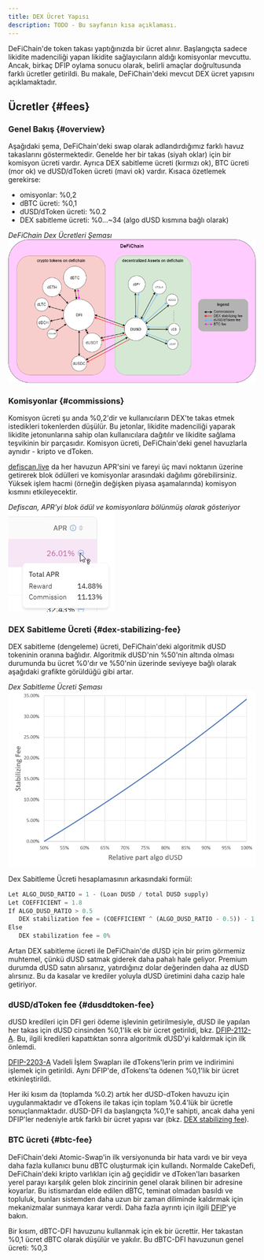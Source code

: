 ```yaml
---
title: DEX Ücret Yapısı
description: TODO - Bu sayfanın kısa açıklaması.
---
```


DeFiChain'de token takası yaptığınızda bir ücret alınır. Başlangıçta sadece likidite madenciliği yapan likidite sağlayıcıların aldığı komisyonlar mevcuttu. Ancak, birkaç DFIP oylama sonucu olarak, belirli amaçlar doğrultusunda farklı ücretler getirildi. Bu makale, DeFiChain'deki mevcut DEX ücret yapısını açıklamaktadır.

## Ücretler {#fees}

### Genel Bakış {#overview}

Aşağıdaki şema, DeFiChain'deki swap olarak adlandırdığımız farklı havuz takaslarını göstermektedir. Genelde her bir takas (siyah oklar) için bir komisyon ücreti vardır. Ayrıca DEX sabitleme ücreti (kırmızı ok), BTC ücreti (mor ok) ve dUSD/dToken ücreti (mavi ok) vardır. Kısaca özetlemek gerekirse:

- omisyonlar: %0,2
- dBTC ücreti: %0,1
- dUSD/dToken ücreti: %0.2
- DEX sabitleme ücreti: %0...~34 (algo dUSD kısmına bağlı olarak)

*DeFiChain Dex Ücretleri Şeması*  
![DeFiChain Dex Ücretleri Şeması](./../media/dexfeestructure_TR_DefiChainDEXFees.png)

### Komisyonlar {#commissions}

Komisyon ücreti şu anda %0,2'dir ve kullanıcıların DEX'te takas etmek istedikleri tokenlerden düşülür. Bu jetonlar, likidite madenciliği yaparak likidite jetonunlarına sahip olan kullanıcılara dağıtılır ve likidite sağlama teşvikinin bir parçasıdır. Komisyon ücreti, DeFiChain'deki genel havuzlarla aynıdır - kripto ve dToken.

[defiscan.live](https://defiscan.live/dex) da her havuzun APR'sini ve fareyi üç mavi noktanın üzerine getirerek blok ödülleri ve komisyonlar arasındaki dağılımı görebilirsiniz. Yüksek işlem hacmi (örneğin değişken piyasa aşamalarında) komisyon kısmını etkileyecektir.

*Defiscan, APR'yi blok ödül ve komisyonlara bölünmüş olarak gösteriyor*  
![Defiscan, APR'yi blok ödül ve komisyonlara bölünmüş olarak gösteriyor](./../media/dexfeestructure_TR_Defiscan_APR_rewardCommissions.jpg)

### DEX Sabitleme Ücreti {#dex-stabilizing-fee}

DEX sabitleme (dengeleme) ücreti, DeFiChain'deki algoritmik dUSD tokeninin oranına bağlıdır. Algoritmik dUSD'nin %50'nin altında olması durumunda bu ücret %0'dır ve %50'nin üzerinde seviyeye bağlı olarak aşağıdaki grafikte görüldüğü gibi artar.

*Dex Sabitleme Ücreti Şeması*
![Dex Sabitleme Ücreti Şeması](./../media/dexfeestructure_TR_DEX_stabilizing_fee.jpg)

Dex Sabitleme Ücreti hesaplamasının arkasındaki formül:

``` python
Let ALGO_DUSD_RATIO = 1 - (Loan DUSD / total DUSD supply)
Let COEFFICIENT = 1.8
If ALGO_DUSD_RATIO > 0.5
   DEX stabilization fee = (COEFFICIENT ^ (ALGO_DUSD_RATIO - 0.5)) - 1
Else
   DEX stabilization fee = 0%
```

Artan DEX sabitleme ücreti ile DeFiChain'de dUSD için bir prim görmemiz muhtemel, çünkü dUSD satmak giderek daha pahalı hale geliyor. Premium durumda dUSD satın alırsanız, yatırdığınız dolar değerinden daha az dUSD alırsınız. Bu da kasalar ve krediler yoluyla dUSD üretimini daha cazip hale getiriyor.

### dUSD/dToken fee {#dusddtoken-fee}

dUSD kredileri için DFI geri ödeme işlevinin getirilmesiyle, dUSD ile yapılan her takas için dUSD cinsinden %0,1'lik ek bir ücret getirildi, bkz. [DFIP-2112-A](https://github.com/DeFiCh/dfips/issues/99). Bu, ilgili kredileri kapattıktan sonra algoritmik dUSD'yi kaldırmak için ilk önlemdi.

[DFIP-2203-A](https://github.com/DeFiCh/dfips/issues/127) Vadeli İşlem Swapları ile dTokens'lerin prim ve indirimini işlemek için getirildi. Aynı DFIP'de, dTokens'ta ödenen %0,1'lik bir ücret etkinleştirildi.

Her iki kısım da (toplamda %0.2) artık her dUSD-dToken havuzu için uygulanmaktadır ve dTokens ile takas için toplam %0.4'lük bir ücretle sonuçlanmaktadır. dUSD-DFI da başlangıçta %0,1'e sahipti, ancak daha yeni DFIP'ler nedeniyle artık farklı bir ücret yapısı var (bkz. [DEX stabilizing fee](#dex-stabilizing-fee)).

### BTC ücreti {#btc-fee}

DeFiChain'deki Atomic-Swap'in ilk versiyonunda bir hata vardı ve bir veya daha fazla kullanıcı bunu dBTC oluşturmak için kullandı. Normalde CakeDefi, DeFiChain'deki kripto varlıkları için ağ geçididir ve dToken'ları basarken yerel parayı karşılık gelen blok zincirinin genel olarak bilinen bir adresine koyarlar. Bu istismardan elde edilen dBTC, teminat olmadan basıldı ve topluluk, bunları sistemden daha uzun bir zaman diliminde kaldırmak için mekanizmalar sunmaya karar verdi. Daha fazla ayrıntı için ilgili [DFIP](https://github.com/DeFiCh/dfips/issues/101)'ye bakın.

Bir kısım, dBTC-DFI havuzunu kullanmak için ek bir ücrettir. Her takastan %0,1 ücret dBTC olarak düşülür ve yakılır. Bu dBTC-DFI havuzunun genel ücreti: %0,3
